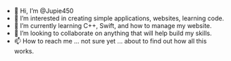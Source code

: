 - 👋 Hi, I’m @Jupie450
- 👀 I’m interested in creating simple applications, websites, learning code.
- 🌱 I’m currently learning C++, Swift, and how to manage my website.
- 💞️ I’m looking to collaborate on anything that will help build my skills. 
- 📫 How to reach me ... not sure yet ... about to find out how all this works. 


